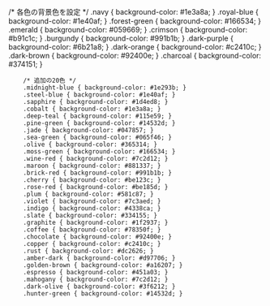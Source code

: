 /* 各色の背景色を設定 */
        .navy { background-color: #1e3a8a; }
        .royal-blue { background-color: #1e40af; }
        .forest-green { background-color: #166534; }
        .emerald { background-color: #059669; }
        .crimson { background-color: #b91c1c; }
        .burgundy { background-color: #991b1b; }
        .dark-purple { background-color: #6b21a8; }
        .dark-orange { background-color: #c2410c; }
        .dark-brown { background-color: #92400e; }
        .charcoal { background-color: #374151; }
        
        /* 追加の20色 */
        .midnight-blue { background-color: #1e293b; }
        .steel-blue { background-color: #1e40af; }
        .sapphire { background-color: #1d4ed8; }
        .cobalt { background-color: #1e3a8a; }
        .deep-teal { background-color: #115e59; }
        .pine-green { background-color: #14532d; }
        .jade { background-color: #047857; }
        .sea-green { background-color: #065f46; }
        .olive { background-color: #365314; }
        .moss-green { background-color: #166534; }
        .wine-red { background-color: #7c2d12; }
        .maroon { background-color: #881337; }
        .brick-red { background-color: #991b1b; }
        .cherry { background-color: #be123c; }
        .rose-red { background-color: #be185d; }
        .plum { background-color: #581c87; }
        .violet { background-color: #7c3aed; }
        .indigo { background-color: #4338ca; }
        .slate { background-color: #334155; }
        .graphite { background-color: #1f2937; }
        .coffee { background-color: #78350f; }
        .chocolate { background-color: #92400e; }
        .copper { background-color: #c2410c; }
        .rust { background-color: #dc2626; }
        .amber-dark { background-color: #d97706; }
        .golden-brown { background-color: #a16207; }
        .espresso { background-color: #451a03; }
        .mahogany { background-color: #7c2d12; }
        .dark-olive { background-color: #3f6212; }
        .hunter-green { background-color: #14532d; }